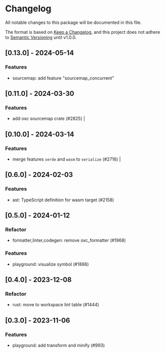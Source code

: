 # Changelog

All notable changes to this package will be documented in this file.

The format is based on [Keep a Changelog](https://keepachangelog.com/en/1.0.0/),
and this project does not adhere to [Semantic Versioning](https://semver.org/spec/v2.0.0.html) until v1.0.0.

## [0.13.0] - 2024-05-14

### Features

* sourcemap: add feature "sourcemap_concurrent"

## [0.11.0] - 2024-03-30

### Features
- add oxc sourcemap crate (#2825) |

## [0.10.0] - 2024-03-14

### Features
- merge features `serde` and `wasm` to `serialize` (#2716) |

## [0.6.0] - 2024-02-03

### Features

* ast: TypeScript definition for wasm target (#2158)

## [0.5.0] - 2024-01-12

### Refactor

* formatter,linter,codegen: remove oxc_formatter (#1968)

### Features

* playground: visualize symbol (#1886)

## [0.4.0] - 2023-12-08

### Refactor

* rust: move to workspace lint table (#1444)

## [0.3.0] - 2023-11-06

### Features

* playground: add transform and minify (#993)

